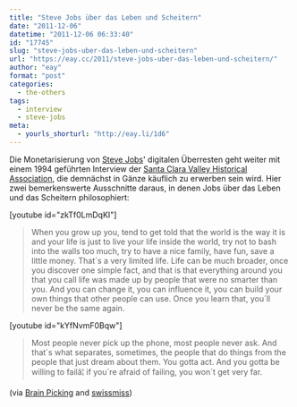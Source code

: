 ```yaml
---
title: "Steve Jobs über das Leben und Scheitern"
date: "2011-12-06"
datetime: "2011-12-06 06:33:40"
id: "17745"
slug: "steve-jobs-uber-das-leben-und-scheitern"
url: "https://eay.cc/2011/steve-jobs-uber-das-leben-und-scheitern/"
author: "eay"
format: "post"
categories:
  - the-others
tags:
  - interview
  - steve-jobs
meta:
  - yourls_shorturl: "http://eay.li/1d6"
---
```


Die Monetarisierung von [Steve Jobs](//eay.cc/tag/steve-jobs/)' digitalen Überresten geht weiter mit einem 1994 geführten Interview der [Santa Clara Valley Historical Association](http://siliconvalleyhistorical.org/), die demnächst in Gänze käuflich zu erwerben sein wird. Hier zwei bemerkenswerte Ausschnitte daraus, in denen Jobs über das Leben und das Scheitern philosophiert:

\[youtube id="zkTf0LmDqKI"\]

> When you grow up you, tend to get told that the world is the way it is and your life is just to live your life inside the world, try not to bash into the walls too much, try to have a nice family, have fun, save a little money. That´s a very limited life. Life can be much broader, once you discover one simple fact, and that is that everything around you that you call life was made up by people that were no smarter than you. And you can change it, you can influence it, you can build your own things that other people can use. Once you learn that, you´ll never be the same again.

\[youtube id="kYfNvmF0Bqw"\]

> Most people never pick up the phone, most people never ask. And that´s what separates, sometimes, the people that do things from the people that just dream about them. You gotta act. And you gotta be willing to failâ¦ if you´re afraid of failing, you won´t get very far.

(via [Brain Picking](http://www.brainpickings.org/index.php/2011/12/02/steve-jobs-1995-life-failure/) and [swissmiss](http://www.swiss-miss.com/2011/12/wise-words-by-steve-jobs.html))
